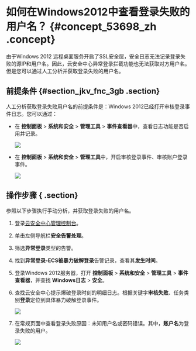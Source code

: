 # 如何在Windows2012中查看登录失败的用户名？ {#concept_53698_zh .concept}

由于Windows 2012 远程桌面服务开启了SSL安全层，安全日志无法记录登录失败的源IP和用户名。因此，云安全中心异常登录拦截功能也无法获取对方用户名。但是您可以通过人工分析并获取登录失败的用户名。

## 前提条件 {#section_jkv_fnc_3gb .section}

人工分析获取登录失败用户名的前提条件是：Windows 2012已经打开审核登录事件日志。您可以通过：

-   在 **控制面板** \> **系统和安全** \> **管理工具** \> **事件查看器**中，查看日志功能是否启用并记录。

    ![](http://static-aliyun-doc.oss-cn-hangzhou.aliyuncs.com/assets/img/163482/155792503545539_zh-CN.jpg)

-   在 **控制面板** \> **系统和安全** \> **管理工具**中，开启审核登录事件、审核账户登录事件。

    ![](http://static-aliyun-doc.oss-cn-hangzhou.aliyuncs.com/assets/img/163482/155792503545540_zh-CN.jpg)


## 操作步骤 { .section}

参照以下步骤执行手动分析，并获取登录失败的用户名。

1.  登录[云安全中心管理控制台](https://yundunnext.console.aliyun.com/?p=sas)。
2.  单击左侧导航栏**安全告警处理**。
3.  筛选**异常登录**类型的告警。
4.  找到**异常登录-ECS被暴力破解登录**告警记录，查看其**发生时间**。
5.  登录Windows 2012服务器，打开 **控制面板** \> **系统和安全** \> **管理工具** \> **事件查看器**，并查找 **Windows日志** \> **安全**。
6.  查找云安全中心提示爆破登录时刻的明细日志。根据关键字**审核失败**、任务类别**登录**定位到具体暴力破解登录事件。

    ![](http://static-aliyun-doc.oss-cn-hangzhou.aliyuncs.com/assets/img/163482/155792503545546_zh-CN.png)

7.  在常规页面中查看登录失败原因：未知用户名或密码错误。其中，**账户名**为登录失败的用户。

    ![](http://static-aliyun-doc.oss-cn-hangzhou.aliyuncs.com/assets/img/163482/155792503545547_zh-CN.png)



